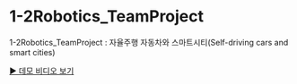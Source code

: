 # 1-2Robotics_TeamProject
1-2Robotics_TeamProject : 자율주행 자동차와 스마트시티(Self-driving cars and smart cities)


[▶️ 데모 비디오 보기](video/풀영상.mp4)
